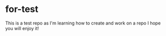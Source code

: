 for-test
========

This is a test repo as I'm learning how to create and work on a repo
I hope you will enjoy it!
